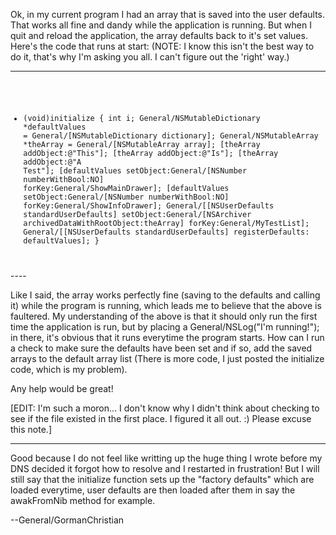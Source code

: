 Ok, in my current program I had an array that is saved into the user defaults.  That works all fine and dandy while the application is running.  But when I quit and reload the application, the array defaults back to it's set values.  Here's the code that runs at start: (NOTE:  I know this isn't the best way to do it, that's why I'm asking you all.  I can't figure out the 'right' way.)

----
<code>
    
+ (void)initialize {
    int i;
    General/NSMutableDictionary *defaultValues = General/[NSMutableDictionary dictionary];
    General/NSMutableArray *theArray = General/[NSMutableArray array];
        [theArray addObject:@"This"];
        [theArray addObject:@"Is"];
        [theArray addObject:@"A Test"];
    [defaultValues setObject:General/[NSNumber numberWithBool:NO] forKey:General/ShowMainDrawer];
    [defaultValues setObject:General/[NSNumber numberWithBool:NO] forKey:General/ShowInfoDrawer];
    General/[[NSUserDefaults standardUserDefaults] setObject:General/[NSArchiver archivedDataWithRootObject:theArray] forKey:General/MyTestList];
    General/[[NSUserDefaults standardUserDefaults] registerDefaults: defaultValues];
}

</code>
----

Like I said, the array works perfectly fine (saving to the defaults and calling it) while the program is running, which leads me to believe that the above is faultered.  My understanding of the above is that it should only run the first time the application is run, but by placing a General/NSLog("I'm running!"); in there, it's obvious that it runs everytime the program starts.  How can I run a check to make sure the defaults have been set and if so, add the saved arrays to the default array list (There is more code, I just posted the initialize code, which is my problem).

Any help would be great!

[EDIT:  I'm such a moron...  I don't know why I didn't think about checking to see if the file existed in the first place.  I figured it all out.  :)  Please excuse this note.]

----
Good because I do not feel like writting up the huge thing I wrote before my DNS decided it forgot how to resolve and I restarted in frustration! But I will still say that the initialize function sets up the "factory defaults" which are loaded everytime, user defaults are then loaded after them in say the awakFromNib method for example.

--General/GormanChristian